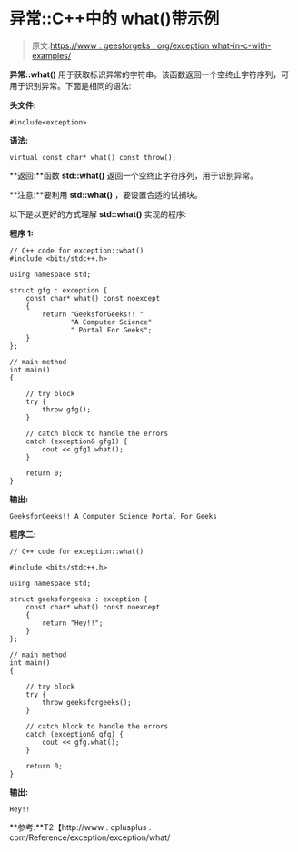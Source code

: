 # 异常::C++中的 what()带示例

> 原文:[https://www . geesforgeks . org/exception what-in-c-with-examples/](https://www.geeksforgeeks.org/exceptionwhat-in-c-with-examples/)

**异常::what()** 用于获取标识异常的字符串。该函数返回一个空终止字符序列，可用于识别异常。下面是相同的语法:

**头文件:**

```
#include<exception>

```

**语法:**

```
virtual const char* what() const throw();

```

**返回:**函数 **std::what()** 返回一个空终止字符序列，用于识别异常。

**注意:**要利用 **std::what()** ，要设置合适的试捕块。

以下是以更好的方式理解 **std::what()** 实现的程序:

**程序 1:**

```
// C++ code for exception::what()
#include <bits/stdc++.h>

using namespace std;

struct gfg : exception {
    const char* what() const noexcept
    {
        return "GeeksforGeeks!! "
               "A Computer Science"
               " Portal For Geeks";
    }
};

// main method
int main()
{

    // try block
    try {
        throw gfg();
    }

    // catch block to handle the errors
    catch (exception& gfg1) {
        cout << gfg1.what();
    }

    return 0;
}
```

**输出:**

```
GeeksforGeeks!! A Computer Science Portal For Geeks

```

**程序二:**

```
// C++ code for exception::what()

#include <bits/stdc++.h>

using namespace std;

struct geeksforgeeks : exception {
    const char* what() const noexcept
    {
        return "Hey!!";
    }
};

// main method
int main()
{

    // try block
    try {
        throw geeksforgeeks();
    }

    // catch block to handle the errors
    catch (exception& gfg) {
        cout << gfg.what();
    }

    return 0;
}
```

**输出:**

```
Hey!!

```

**参考:**T2【http://www . cplusplus . com/Reference/exception/exception/what/